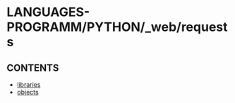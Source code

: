 # LANGUAGES-PROGRAMM/PYTHON/_web/requests

## CONTENTS  
*	[libraries](libraries.md)  
*	[objects](objects.md)  






















